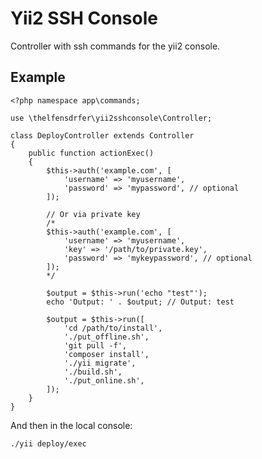 # Yii2 SSH Console

Controller with ssh commands for the yii2 console.

## Example

	<?php namespace app\commands;

	use \thelfensdrfer\yii2sshconsole\Controller;

	class DeployController extends Controller
	{
		public function actionExec()
		{
			$this->auth('example.com', [
				'username' => 'myusername',
				'password' => 'mypassword', // optional
			]);

			// Or via private key
			/*
			$this->auth('example.com', [
				'username' => 'myusername',
				'key' => '/path/to/private.key',
				'password' => 'mykeypassword', // optional
			]);
			*/

			$output = $this->run('echo "test"');
			echo 'Output: ' . $output; // Output: test

			$output = $this->run([
				'cd /path/to/install',
				'./put_offline.sh',
				'git pull -f',
				'composer install',
				'./yii migrate',
				'./build.sh',
				'./put_online.sh',
			]);
		}
	}

And then in the local console:

	./yii deploy/exec

